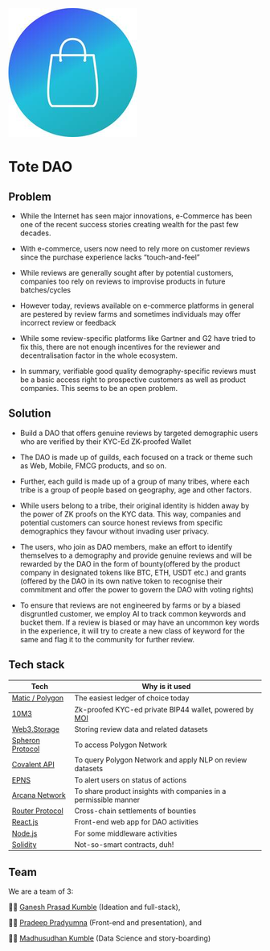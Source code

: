 ![Tote DAO Logo](/images/tote-logo.jpg)

# Tote DAO

## Problem

- While the Internet has seen major innovations, e-Commerce has been one of the recent success stories creating wealth for the past few decades.

- With e-commerce, users now need to rely more on customer reviews since the purchase experience lacks “touch-and-feel”

- While reviews are generally sought after by potential customers, companies too rely on reviews to improvise products in future batches/cycles

- However today, reviews available on e-commerce platforms in general are pestered by review farms and sometimes individuals may offer incorrect review or feedback

- While some review-specific platforms like Gartner and G2 have tried to fix this, there are not enough incentives for the reviewer and decentralisation factor in the whole ecosystem.

- In summary, verifiable good quality demography-specific reviews must be a basic access right to prospective customers as well as product companies. This seems to be an open problem.

## Solution

- Build a DAO that offers genuine reviews by targeted demographic users who are verified by their KYC-Ed ZK-proofed Wallet

- The DAO is made up of guilds, each focused on a track or theme such as Web, Mobile, FMCG products, and so on.

- Further, each guild is made up of a group of many tribes, where each tribe is a group of people based on geography, age and other factors. 

- While users belong to a tribe, their original identity is hidden away by the power of ZK proofs on the KYC data. This way, companies and potential customers can source honest reviews from specific demographics they favour without invading user privacy.

- The users, who join as DAO members, make an effort to identify themselves to a demography and provide genuine reviews and will be rewarded by the DAO in the form of bounty(offered by the product company in designated tokens like BTC, ETH, USDT etc.) and grants (offered by the DAO in its own native token to recognise their commitment and offer the power to govern the DAO with voting rights) 

- To ensure that reviews are not engineered by farms or by a biased disgruntled customer, we employ AI to track common keywords and bucket them. If a review is biased or may have an uncommon key words in the experience, it will try to create a new class of keyword for the same and flag it to the community for further review.

## Tech stack

| Tech | Why is it used |
|------|----------------|
| [Matic / Polygon](https://polygon.technology/) | The easiest ledger of choice today |
| [10M3](https://iome.ai/) | Zk-proofed KYC-ed private BIP44 wallet, powered by [MOI](https://moi.technology/) |
| [Web3.Storage](https://web3.storage/) | Storing review data and related datasets |
| [Spheron Protocol](https://spheron.network/) | To access Polygon Network |
| [Covalent API](https://www.covalenthq.com/) | To query Polygon Network and apply NLP on review datasets |
| [EPNS](https://epns.io/) | To alert users on status of actions |
| [Arcana Network](https://arcana.network/) | To share product insights with companies in a permissible manner|
| [Router Protocol](https://www.routerprotocol.com/) | Cross-chain settlements of bounties |
| [React.js](https://reactjs.org/) | Front-end web app for DAO activities |
| [Node.js](https://nodejs.org/en/) | For some middleware activities |
| [Solidity](https://docs.soliditylang.org/en/v0.8.16/) | Not-so-smart contracts, duh! |

## Team

We are a team of 3:

👨‍🔧 [Ganesh Prasad Kumble](https://github.com/0zAND1z) (Ideation and full-stack),

👨‍🎨 [Pradeep Pradyumna](https://github.com/pradeepradyumna) (Front-end and presentation), and

🧑‍🔬 [Madhusudhan Kumble](https://github.com/madhukumble) (Data Science and story-boarding)
